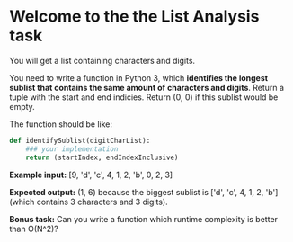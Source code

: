 # Welcome to the the **List Analysis** task

You will get a list containing characters and digits.

You need to write a function in Python 3, which **identifies the longest sublist that contains the same amount of characters and digits**.
Return a tuple with the start and end indicies. Return (0, 0) if this sublist would be empty.

The function should be like:

```python
def identifySublist(digitCharList):
    ### your implementation
    return (startIndex, endIndexInclusive)
```

**Example input:** [9, 'd', 'c', 4, 1, 2, 'b', 0, 2, 3]

**Expected output:** (1, 6) because the biggest sublist is ['d', 'c', 4, 1, 2, 'b'] (which contains 3 characters and 3 digits).

**Bonus task:** Can you write a function which runtime complexity is better than O(N^2)?
